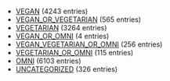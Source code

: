 - [VEGAN](category-lists/vegan) (4243 entries)
- [VEGAN_OR_VEGETARIAN](category-lists/vegan-or-vegetarian) (565 entries)
- [VEGETARIAN](category-lists/vegetarian) (3264 entries)
- [VEGAN_OR_OMNI](category-lists/vegan-or-omni) (4 entries)
- [VEGAN_VEGETARIAN_OR_OMNI](category-lists/vegan-vegetarian-or-omni) (256 entries)
- [VEGETARIAN_OR_OMNI](category-lists/vegetarian-or-omni) (115 entries)
- [OMNI](category-lists/omni) (6103 entries)
- [UNCATEGORIZED](category-lists/uncategorized) (326 entries)
